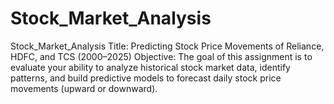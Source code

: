 # Stock_Market_Analysis
Stock_Market_Analysis 
Title: Predicting Stock Price Movements of Reliance, HDFC, and TCS (2000–2025)
Objective:
The goal of this assignment is to evaluate your ability to analyze historical stock market data, identify patterns, and build predictive models to forecast daily stock price movements (upward or downward).

